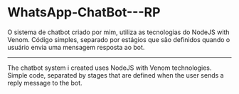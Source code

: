 # WhatsApp-ChatBot---RP

O sistema de chatbot criado por mim, utiliza as tecnologias do NodeJS with Venom. Código simples, separado por estágios que são definidos quando o usuário envia uma mensagem resposta ao bot.
_____________________________________________________________________________________________________
The chatbot system i created uses NodeJS with Venom technologies. Simple code, separated by stages that are defined when the user sends a reply message to the bot.
